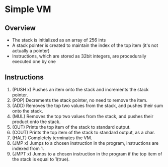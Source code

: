 # Simple VM

## Overview
- The stack is initialized as an array of 256 ints
- A stack pointer is created to maintain the index of the top item (it's not actually a pointer)
- Instructions, which are stored as 32bit integers, are procedurally executed one by one

## Instructions
1. (PUSH x) Pushes an item onto the stack and increments the stack pointer.
2. (POP) Decrements the stack pointer, no need to remove the item.
3. (ADD) Removes the top two values from the stack, and pushes their sum onto the stack.
4. (MUL) Removes the top two values from the stack, and pushes their product onto the stack.
5. (OUT) Prints the top item of the stack to standard output.
6. (COUT) Prints the top item of the stack to standard output, as a char.
7. (HALT) Completely terminates the VM.
8. (JMP x) Jumps to a chosen instruction in the program, instructions are indexed from 1.
9. (JMPT x) Jumps to a chosen instruction in the program if the top item of the stack is equal to 1(true).
